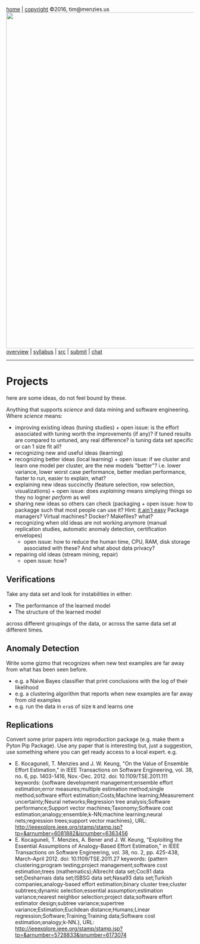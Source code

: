 [home](http://tiny.cc/fss2016) | [copyright](https://github.com/txt/fss16/blob/master/LICENSE.md) &copy;2016, tim&commat;menzies.us<br>
[<img width=900 src="https://raw.githubusercontent.com/txt/fss16/master/img/fss16.png">](http://tiny.cc/fss2016)   <br>
[overview](https://github.com/txt/fss16/blob/master/doc/overview.md) |
[syllabus](https://github.com/txt/fss16/blob/master/doc/syllabus.md) |
[src](https://github.com/txt/fss16/blob/master/src) |
[submit](http://tiny.cc/fss2016give) |
[chat](https://fss16.slack.com/) 

_______



# Projects

here are some ideas, do not feel bound by these.

Anything that supports _science_ and data mining and software engineering. Where _science_ means:

+ improving existing ideas (tuning studies)
      + open issue: is the effort associated with tuning worth the improvements (if any)? if tuned results are compared to untuned, any real difference? is tuning data set specific or can 1 size fit all?
+ recognizing new and useful ideas (learning)
+ recognizing better ideas (local learning)
      + open issue: if we cluster and learn one model per cluster, are the new models "better"? i.e. lower variance, lower worst case performance, better median performance, faster to run, easier to explain, what?
+ explaining new ideas succinctly (feature selection, row selection, visualizations)
      + open issue: does _explaining_ means simplying things so they no logner _perform_ as well
+ sharing new ideas so others can check (packaging
      + open issue: how to packagge such that most people can use it? Hint: [it ain't easy](https://github.com/SoftwareEngineeringToolDemos/Paper/blob/master/Publication%20-%20Conference%20-%20Tool%20Demos/document.pdf) Package managers? Virtual machines? Docker? Makefiles? what?
+ recognizing when old ideas are not working anymore (manual replication studies, automatic anomaly detection, certification envelopes)
     + open issue: how to reduce the human time, CPU, RAM, disk storage  associated with   these? And what about data privacy?
 + repairing old ideas (stream mining, repair)
     + open issue: how?


## Verifications

Take any data set and look for instabilities in either:

- The performance of the learned model
- The structure of the learned model

across different groupings of the data, or across the same data set at different times.

## Anomaly Detection

Write some gizmo that recognizes when new test examples are far away from what has been seen before.

+ e.g. a Naive Bayes classifier that print conclusions with the log of their likelihood
+ e.g. a clustering algorithm that reports when new examples are far away from old examples
+ e.g. run the data in `era`s of size `N` and learns one




## Replications

Convert some prior papers into reproduction package (e.g. make them a Pyton Pip Package). Use
any paper that is interesting but, just a suggestion, use something where you can
get ready access to a local expert. e.g.

+ E. Kocaguneli, T. Menzies and J. W. Keung, "On the Value of Ensemble Effort Estimation," in IEEE Transactions on Software Engineering, vol. 38, no. 6, pp. 1403-1416, Nov.-Dec. 2012.
doi: 10.1109/TSE.2011.111
keywords: {software development management;ensemble effort estimation;error measures;multiple estimation method;single method;software effort estimation;Costs;Machine learning;Measurement uncertainty;Neural networks;Regression tree analysis;Software performance;Support vector machines;Taxonomy;Software cost estimation;analogy;ensemble;k-NN;machine learning;neural nets;regression trees;support vector machines},
URL: http://ieeexplore.ieee.org/stamp/stamp.jsp?tp=&arnumber=6081882&isnumber=6363456
+ E. Kocaguneli, T. Menzies, A. Bener and J. W. Keung, "Exploiting the Essential Assumptions of Analogy-Based Effort Estimation," in IEEE Transactions on Software Engineering, vol. 38, no. 2, pp. 425-438, March-April 2012.
doi: 10.1109/TSE.2011.27
keywords: {pattern clustering;program testing;project management;software cost estimation;trees (mathematics);Albrecht data set;Coc81 data set;Desharnais data set;ISBSG data set;Nasa93 data set;Turkish companies;analogy-based effort estimation;binary cluster tree;cluster subtrees;dynamic selection;essential assumption;estimation variance;nearest neighbor selection;project data;software effort estimator design;subtree variance;supertree variance;Estimation;Euclidean distance;Humans;Linear regression;Software;Training;Training data;Software cost estimation;analogy;k-NN.},
URL: http://ieeexplore.ieee.org/stamp/stamp.jsp?tp=&arnumber=5728833&isnumber=6173074

